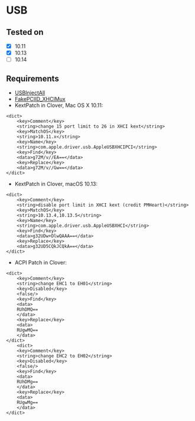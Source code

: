 # USB

## Tested on

- [X] 10.11
- [X] 10.13
- [ ] 10.14

## Requirements

* [USBInjectAll](https://github.com/RehabMan/OS-X-USB-Inject-All)
* [FakePCIID_XHCIMux](https://github.com/RehabMan/OS-X-Fake-PCI-ID)
* KextPatch in Clover, Mac OS X 10.11:

```
<dict>
	<key>Comment</key>
	<string>change 15 port limit to 26 in XHCI kext</string>
	<key>MatchOS</key>
	<string>10.11.x</string>
	<key>Name</key>
	<string>com.apple.driver.usb.AppleUSBXHCIPCI</string>
	<key>Find</key>
	<data>g72M/v//EA==</data>
	<key>Replace</key>
	<data>g72M/v//Gw==</data>
</dict>
```

* KextPatch in Clover, macOS 10.13:

```
<dict>
	<key>Comment</key>
	<string>disable port limit in XHCI kext (credit PMHeart)</string>
	<key>MatchOS</key>
	<string>10.13.4,10.13.5</string>
	<key>Name</key>
	<string>com.apple.driver.usb.AppleUSBXHCI</string>
	<key>Find</key>
	<data>g32UDw+DlwQAAA==</data>
	<key>Replace</key>
	<data>g32UD5CQkJCQkA==</data>
</dict>
```

* ACPI Patch in Clover:

```
<dict>
	<key>Comment</key>
	<string>change EHC1 to EH01</string>
	<key>Disabled</key>
	<false/>
	<key>Find</key>
	<data>
	RUhDMQ==
	</data>
	<key>Replace</key>
	<data>
	RUgwMQ==
	</data>
</dict>
	<dict>
	<key>Comment</key>
	<string>change EHC2 to EH02</string>
	<key>Disabled</key>
	<false/>
	<key>Find</key>
	<data>
	RUhDMg==
	</data>
	<key>Replace</key>
	<data>
	RUgwMg==
	</data>
</dict>
```
